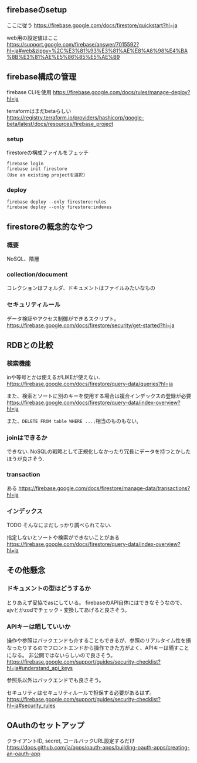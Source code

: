## firebaseのsetup
ここに従う
https://firebase.google.com/docs/firestore/quickstart?hl=ja

web用の設定値はここ
https://support.google.com/firebase/answer/7015592?hl=ja#web&zippy=%2C%E3%81%93%E3%81%AE%E8%A8%98%E4%BA%8B%E3%81%AE%E5%86%85%E5%AE%B9

## firebase構成の管理
firebase CLIを使用
https://firebase.google.com/docs/rules/manage-deploy?hl=ja

terraformはまだbetaらしい
https://registry.terraform.io/providers/hashicorp/google-beta/latest/docs/resources/firebase_project

### setup
firestoreの構成ファイルをフェッチ
```
firebase login
firebase init firestore
(Use an existing projectを選択)
```

### deploy
```
firebase deploy --only firestore:rules
firebase deploy --only firestore:indexes
```


## firestoreの概念的なやつ
### 概要
NoSQL、階層

### collection/document
コレクションはフォルダ、ドキュメントはファイルみたいなもの

### セキュリティルール
データ検証やアクセス制御ができるスクリプト。
https://firebase.google.com/docs/firestore/security/get-started?hl=ja


## RDBとの比較
### 検索機能
inや等号とかは使えるがLIKEが使えない.
https://firebase.google.com/docs/firestore/query-data/queries?hl=ja

また、検索とソートに別のキーを使用する場合は複合インデックスの登録が必要
https://firebase.google.com/docs/firestore/query-data/index-overview?hl=ja

また、`DELETE FROM table WHERE ...;`相当のものもない,

### joinはできるか
できない.
NoSQLの戦略として正規化しなかったり冗長にデータを持つとかしたほうが良さそう.

### transaction
ある
https://firebase.google.com/docs/firestore/manage-data/transactions?hl=ja

### インデックス
TODO そんなにまだしっかり調べられてない.

指定しないとソートや検索ができないことがある
https://firebase.google.com/docs/firestore/query-data/index-overview?hl=ja


## その他懸念
### ドキュメントの型はどうするか
とりあえず妥協でasにしている。
firebaseのAPI自体にはできなそうなので、ajvとかzodでチェック・変換してあげると良さそう。


### APIキーは晒していいか
操作や参照はバックエンドも介することもできるが、参照のリアルタイム性を損なったりするのでフロントエンドから操作できた方がよく、APIキーは晒すことになる。
非公開ではないらしいので良さそう。
https://firebase.google.com/support/guides/security-checklist?hl=ja#understand_api_keys

参照系以外はバックエンドでも良さそう。

セキュリティはセキュリティルールで担保する必要があるはず。
https://firebase.google.com/support/guides/security-checklist?hl=ja#security_rules


## OAuthのセットアップ
クライアントID, secret, コールバックURL設定するだけ
https://docs.github.com/ja/apps/oauth-apps/building-oauth-apps/creating-an-oauth-app